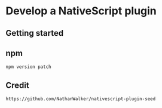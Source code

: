 # Develop a NativeScript plugin

## Getting started

## npm
```
npm version patch
```

## Credit

```
https://github.com/NathanWalker/nativescript-plugin-seed
```
